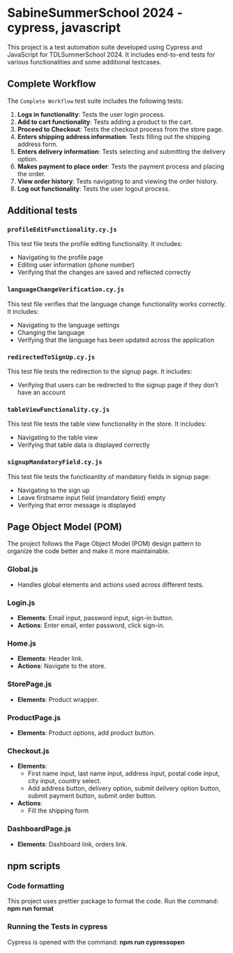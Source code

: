# SabineSummerSchool 2024 - cypress, javascript

This project is a test automation suite developed using Cypress and JavaScript for TDLSummerSchool 2024. It includes end-to-end tests for various functionalities and some additional testcases.

## Complete Workflow

The `Complete Workflow` test suite includes the following tests:

1. **Logs in functionality**: Tests the user login process.
2. **Add to cart functionality**: Tests adding a product to the cart.
3. **Proceed to Checkout**: Tests the checkout process from the store page.
4. **Enters shipping address information**: Tests filling out the shipping address form.
5. **Enters delivery information**: Tests selecting and submitting the delivery option.
6. **Makes payment to place order**: Tests the payment process and placing the order.
7. **View order history**: Tests navigating to and viewing the order history.
8. **Log out functionality**: Tests the user logout process.

## Additional tests

### `profileEditFunctionality.cy.js`

This test file tests the profile editing functionality. It includes:

- Navigating to the profile page
- Editing user information (phone number)
- Verifying that the changes are saved and reflected correctly

### `languageChangeVerification.cy.js`
This test file verifies that the language change functionality works correctly. It includes:

- Navigating to the language settings
- Changing the language
- Verifying that the language has been updated across the application

### `redirectedToSignUp.cy.js`

This test file tests the redirection to the signup page. It includes:

- Verifying that users can be redirected to the signup page if they don't have an account

### `tableViewFunctionality.cy.js`

This test file tests the table view functionality in the store. It includes:

- Navigating to the table view
- Verifying that table data is displayed correctly

### `signupMandatoryField.cy.js`

This test file tests the functioanlity of mandatory fields in signup page:

- Navigating to the sign up
- Leave firstname input field (mandatory field) empty
- Verifying that error message is displayed


## Page Object Model (POM)

The project follows the Page Object Model (POM) design pattern to organize the code better and make it more maintainable.

### Global.js

- Handles global elements and actions used across different tests.

### Login.js

- **Elements**: Email input, password input, sign-in button.
- **Actions**: Enter email, enter password, click sign-in.

### Home.js

- **Elements**: Header link.
- **Actions**: Navigate to the store.

### StorePage.js

- **Elements**: Product wrapper.

### ProductPage.js

- **Elements**: Product options, add product button.

### Checkout.js

- **Elements**:
  - First name input, last name input, address input, postal code input, city input, country select.
  - Add address button, delivery option, submit delivery option button, submit payment button, submit order button.
- **Actions**:
  - Fill the shipping form

### DashboardPage.js

- **Elements**: Dashboard link, orders link.

## npm scripts

### Code formatting

This project uses prettier package to format the code. Run the command: **npm run format**

### Running the Tests in cypress

Cypress is opened with the command: **npm run cypressopen**

